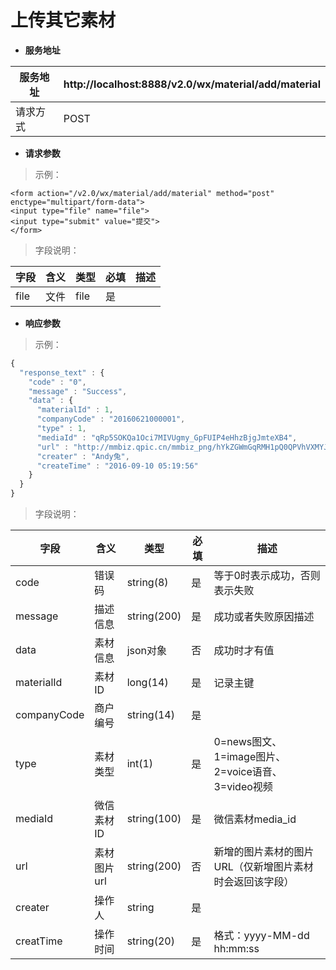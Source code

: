 # 上传其它素材

* **服务地址**

| 服务地址 | http:\/\/localhost:8888\/v2.0\/wx\/material\/add\/material |
| --- | --- |
| 请求方式 | POST |

* **请求参数**

> 示例：

```
<form action="/v2.0/wx/material/add/material" method="post" enctype="multipart/form-data">
<input type="file" name="file">
<input type="submit" value="提交">
</form>
```

> 字段说明：

| **字段** | **含义** | **类型** | **必填** | **描述** |
| --- | --- | --- | --- | --- |
| file | 文件 | file | 是 |  |

* **响应参数**

> 示例：

```javascript
{ 
  "response_text" : { 
    "code" : "0", 
    "message" : "Success", 
    "data" : { 
      "materialId" : 1, 
      "companyCode" : "20160621000001", 
      "type" : 1, 
      "mediaId" : "qRp5SOKQa1Oci7MIVUgmy_GpFUIP4eHhzBjgJmteXB4", 
      "url" : "http://mmbiz.qpic.cn/mmbiz_png/hYkZGWmGqRMH1pQ0QPVhVXMYJbvpAg1kZ9vCAK4HUZcnfOHBWAApbquvLDiafBHREaBPJV8dE7RyACkyvjzjW1Q/0?wx_fmt=png", 
      "creater" : "Andy兔", 
      "createTime" : "2016-09-10 05:19:56" 
    } 
  } 
} 
```

> 字段说明：

| **字段** | **含义** | **类型** | **必填** | **描述** |
| --- | --- | --- | --- | --- |
| code | 错误码 | string\(8\) | 是 | 等于0时表示成功，否则表示失败 |
| message | 描述信息 | string\(200\) | 是 | 成功或者失败原因描述 |
| data | 素材信息 | json对象 | 否 | 成功时才有值 |
| materialId | 素材ID | long\(14\) | 是 | 记录主键 |
| companyCode | 商户编号 | string\(14\) | 是 |  |
| type | 素材类型 | int\(1\) | 是 | 0=news图文、1=image图片、2=voice语音、3=video视频 |
| mediaId | 微信素材ID | string\(100\) | 是 | 微信素材media\_id |
| url | 素材图片url | string\(200\) | 否 | 新增的图片素材的图片URL（仅新增图片素材时会返回该字段） |
| creater | 操作人 | string | 是 |  |
| creatTime | 操作时间 | string\(20\) | 是 | 格式：yyyy-MM-dd hh:mm:ss |

